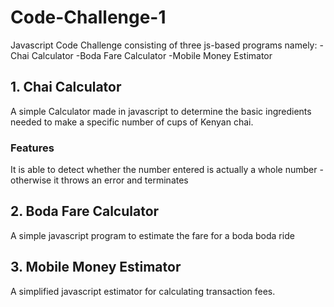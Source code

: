 # Code-Challenge-1
Javascript Code Challenge consisting of three js-based programs namely:
-Chai Calculator
-Boda Fare Calculator
-Mobile Money Estimator

## 1. Chai Calculator
A simple Calculator made in javascript to determine the basic ingredients needed to make a specific number of cups of Kenyan chai.
### Features
It is able to detect whether the number entered is actually a whole number - otherwise it throws an error and terminates



## 2. Boda Fare Calculator
A simple javascript program to estimate the fare for a boda boda ride

## 3. Mobile Money Estimator
A simplified javascript estimator for calculating transaction fees.

